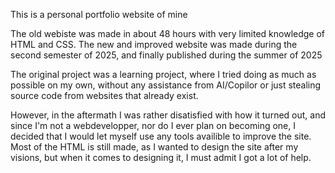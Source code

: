 This is a personal portfolio website of mine

The old webiste was made in about 48 hours with very limited knowledge of HTML and CSS.
The new and improved website was made during the second semester of 2025, and finally published during the summer of 2025

The original project was a learning project, where I tried doing as much as possible on my own,
without any assistance from AI/Copilor or just stealing source code from websites that already exist.

However, in the aftermath I was rather disatisfied with how it turned out, and since I'm not a webdevelopper,
nor do I ever plan on becoming one, I decided that I would let myself use any tools availible to improve the site.
Most of the HTML is still made, as I wanted to design the site after my visions, but when it comes to designing it,
I must admit I got a lot of help.
